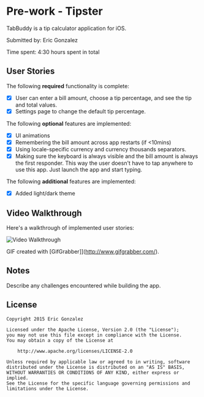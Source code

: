 # Pre-work - Tipster

TabBuddy is a tip calculator application for iOS.

Submitted by: Eric Gonzalez

Time spent: 4:30 hours spent in total

## User Stories

The following **required** functionality is complete:

* [X] User can enter a bill amount, choose a tip percentage, and see the tip and total values.
* [X] Settings page to change the default tip percentage.

The following **optional** features are implemented:
* [X] UI animations
* [X] Remembering the bill amount across app restarts (if <10mins)
* [X] Using locale-specific currency and currency thousands separators.
* [X] Making sure the keyboard is always visible and the bill amount is always the first responder. This way the user doesn't have to tap anywhere to use this app. Just launch the app and start typing.

The following **additional** features are implemented:

- [X] Added light/dark theme

## Video Walkthrough 

Here's a walkthrough of implemented user stories:

<img src='http://i.imgur.com/yImZ8Lq.gif' title='Video Walkthrough' width='' alt='Video Walkthrough' />

GIF created with [GifGrabber]](http://www.gifgrabber.com/).

## Notes

Describe any challenges encountered while building the app.

## License

    Copyright 2015 Eric Gonzalez

    Licensed under the Apache License, Version 2.0 (the "License");
    you may not use this file except in compliance with the License.
    You may obtain a copy of the License at

        http://www.apache.org/licenses/LICENSE-2.0

    Unless required by applicable law or agreed to in writing, software
    distributed under the License is distributed on an "AS IS" BASIS,
    WITHOUT WARRANTIES OR CONDITIONS OF ANY KIND, either express or implied.
    See the License for the specific language governing permissions and
    limitations under the License.